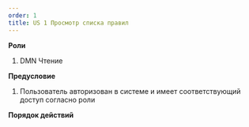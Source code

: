```yaml
---
order: 1
title: US 1 Просмотр списка правил
---
```


**Роли**

1. DMN Чтение

**Предусловие**

1. Пользователь авторизован в системе и имеет соответствующий доступ согласно роли

**Порядок действий**

<drawio path="./us-1-prosmotr-spiska-pravil.svg" width="331px" height="246px"/>

<note type="info">



</note>



<plant-uml path="./us-1-prosmotr-spiska-pravil.puml" width="110px" height="120px"/>
